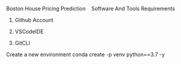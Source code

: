 Boston House Pricing Prediction
   Software And Tools Requirements
 1. Github Account

 2. VSCodeIDE

 3. GitCLI

Create a new environment
conda create -p venv python==3.7 -y
